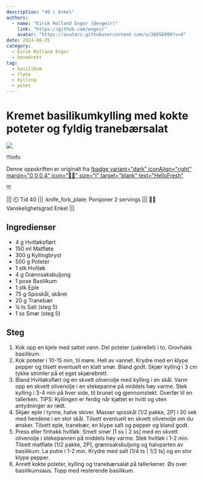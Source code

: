 ```yaml
---
description: "40 | Enkel"
authors:
  - name: "Eirik Rolland Enger (@engeir)"
    link: "https://github.com/engeir"
    avatar: "https://avatars.githubusercontent.com/u/38856990?v=4"
date: 2024-06-25
category:
  - Eirik Rolland Enger
  - hovedrett
tag:
  - basilikum
  - fløte
  - kylling
  - potet
---
```


# Kremet basilikumkylling med kokte poteter og fyldig tranebærsalat

![](/static/kremet-basilikumkylling-med-kokte-poteter-og-fyldig-tranebaersalat/kremet-basilikumkylling-med-kokte-poteter-og-fyldig-tranebaersalat.webp)

!!!info

Denne oppskriften er originalt fra
[!badge variant="dark" iconAlign="right" margin="0 0 0 4" icon=":cook:" size="l" target="blank" text="HelloFresh"](https://www.hellofresh.no/recipes/kremet-basilikumkylling-639ad23c56559efbf08a1baf)

!!!

<!-- dprint-ignore-start -->
||| :timer_clock: Tid
40
||| :knife_fork_plate: Porsjoner
2 servings
||| :cook: Vanskelighetsgrad
Enkel
|||
<!-- dprint-ignore-end -->

## Ingredienser

- 4 g Hvitløksflørt
- 150 ml Matfløte
- 300 g Kyllingbryst
- 500 g Poteter
- 1 stk Hvitløk
- 4 g Grønnsaksbuljong
- 1 pose Basilikum
- 1 stk Eple
- 75 g Spisskål, skåret
- 20 g Tranebær
- ¼ ts Salt (steg 5)
- 1 ss Smør (steg 5)

## Steg

1. Kok opp en kjele med saltet vann. Del poteter (uskrellet) i to. Grovhakk basilikum.
2. Kok poteter i 10-15 min, til møre. Hell av vannet. Krydre med en klype pepper og tilsett eventuelt en klatt smør. Bland godt. Skjær kylling i 3 cm tykke strimler på et eget skjærebrett.
3. Bland Hvitløksflørt og en skvett olivenolje med kylling i en skål. Varm opp en skvett olivenolje i en stekepanne på middels høy varme. Stek kylling i 3-4 min på hver side, til brunet og gjennomstekt. Overfør til en tallerken. TIPS: Kyllingen er ferdig når kjøttet er hvitt og uten antydninger av rødt.
4. Skjær eple i tynne, halve skiver. Masser spisskål [1/2 pakke, 2P] i 30 sek med hendene i en stor skål. Tilsett eventuelt en skvett olivenolje om du ønsker. Tilsett eple, tranebær, en klype salt og pepper og bland godt.
5. Press eller finhakk hvitløk. Smelt smør [1 ss | 2 ss] med en skvett olivenolje i stekepannen på middels høy varme. Stek hvitløk i 1-2 min. Tilsett matfløte [1/2 pakke, 2P], grønnsaksbuljong og halvparten av basilikum. La putre i 1-2 min. Krydre med salt [1/4 ts | 1/2 ts] og en stor klype pepper.
6. Anrett kokte poteter, kylling og tranebærsalat på tallerkener. Øs over basilikumsaus. Topp med resterende basilikum.

<script type="application/ld+json">
{
  "author": {
    "@type": "Person",
    "name": "HelloFresh",
    "url": "https://www.hellofresh.no/recipes/kremet-basilikumkylling-639ad23c56559efbf08a1baf"
  },
  "image": "https://img.hellofresh.com/f_auto,fl_lossy,h_640,q_auto,w_1200/hellofresh_s3/image/HF220103_R16_W07_SE_C12343801-11_MB_Main_low-a330adc1.jpg",
  "site_name": "HelloFresh",
  "@context": "https://schema.org",
  "@type": "Recipe",
  "recipeCategory": "",
  "cookTime": 20,
  "recipeCuisine": "Fusion",
  "publisher": {
    "@type": "Organization",
    "name": "hellofresh.com"
  },
  "recipeIngredient": [
    "4 g Hvitløksflørt",
    "150 ml Matfløte",
    "300 g Kyllingbryst",
    "500 g Poteter",
    "1 stk Hvitløk",
    "4 g Grønnsaksbuljong",
    "1 pose Basilikum",
    "1 stk Eple",
    "75 g Spisskål, skåret",
    "20 g Tranebær",
    "¼ ts Salt (steg 5)",
    "1 ss Smør (steg 5)"
  ],
  "recipeInstructions": [
    {
      "@type": "HowToStep",
      "text": "Kok opp en kjele med saltet vann. Del poteter (uskrellet) i to. Grovhakk basilikum."
    },
    {
      "@type": "HowToStep",
      "text": "Kok poteter i 10-15 min, til møre. Hell av vannet. Krydre med en klype pepper og tilsett eventuelt en klatt smør. Bland godt. Skjær kylling i 3 cm tykke strimler på et eget skjærebrett."
    },
    {
      "@type": "HowToStep",
      "text": "Bland Hvitløksflørt og en skvett olivenolje med kylling i en skål. Varm opp en skvett olivenolje i en stekepanne på middels høy varme. Stek kylling i 3-4 min på hver side, til brunet og gjennomstekt. Overfør til en tallerken. TIPS: Kyllingen er ferdig når kjøttet er hvitt og uten antydninger av rødt."
    },
    {
      "@type": "HowToStep",
      "text": "Skjær eple i tynne, halve skiver. Masser spisskål [1/2 pakke, 2P] i 30 sek med hendene i en stor skål. Tilsett eventuelt en skvett olivenolje om du ønsker. Tilsett eple, tranebær, en klype salt og pepper og bland godt."
    },
    {
      "@type": "HowToStep",
      "text": "Press eller finhakk hvitløk. Smelt smør [1 ss | 2 ss] med en skvett olivenolje i stekepannen på middels høy varme. Stek hvitløk i 1-2 min. Tilsett matfløte [1/2 pakke, 2P], grønnsaksbuljong og halvparten av basilikum. La putre i 1-2 min. Krydre med salt [1/4 ts | 1/2 ts] og en stor klype pepper."
    },
    {
      "@type": "HowToStep",
      "text": "Anrett kokte poteter, kylling og tranebærsalat på tallerkener. Øs over basilikumsaus. Topp med resterende basilikum."
    }
  ],
  "inLanguage": "nb-NO",
  "nutrition": {
    "@type": "NutritionInformation",
    "calories": "626 kcal",
    "fatContent": "22.66 g",
    "saturatedFatContent": "12.9 g",
    "carbohydrateContent": "63.4 g",
    "sugarContent": "19.1 g",
    "proteinContent": "42.26 g",
    "sodiumContent": "408 mg",
    "servingSize": "581"
  },
  "prepTime": 20,
  "name": "Kremet basilikumkylling med kokte poteter og fyldig tranebærsalat",
  "totalTime": 40,
  "recipeYield": "2 servings",
  "pattern": "kremet-basilikumkylling-med-kokte-poteter-og-fyldig-tranebaersalat"
}
</script>
